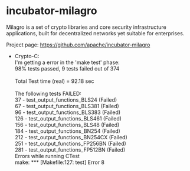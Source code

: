 # incubator-milagro
Milagro is a set of crypto libraries and core security infrastructure applications, built for decentralized networks yet suitable for enterprises.

Project page:
https://github.com/apache/incubator-milagro

- Crypto-C: \
I'm getting a error in the 'make test' phase:\
  98% tests passed, 9 tests failed out of 374\
  \
  Total Test time (real) =  92.18 sec\
  \
  The following tests FAILED:\
           37 - test_output_functions_BLS24 (Failed)\
           67 - test_output_functions_BLS381 (Failed)\
           96 - test_output_functions_BLS383 (Failed)\
          126 - test_output_functions_BLS461 (Failed)\
          156 - test_output_functions_BLS48 (Failed)\
          184 - test_output_functions_BN254 (Failed)\
          212 - test_output_functions_BN254CX (Failed)\
          251 - test_output_functions_FP256BN (Failed)\
          281 - test_output_functions_FP512BN (Failed)
          \
  Errors while running CTest\
  make: *** [Makefile:127: test] Error 8

